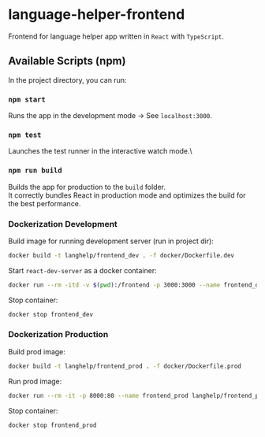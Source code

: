 # language-helper-frontend

Frontend for language helper app written in `React` with `TypeScript`.

## Available Scripts (npm)

In the project directory, you can run:

### `npm start`

Runs the app in the development mode -> See `localhost:3000`.
### `npm test`

Launches the test runner in the interactive watch mode.\

### `npm run build`

Builds the app for production to the `build` folder.\
It correctly bundles React in production mode and optimizes the build for the best performance.

### **Dockerization** Development

Build image for running development server (run in project dir):
```sh
docker build -t langhelp/frontend_dev . -f docker/Dockerfile.dev
```

Start `react-dev-server` as a docker container:
```sh
docker run --rm -itd -v $(pwd):/frontend -p 3000:3000 --name frontend_dev langhelp/frontend_dev
```

Stop container:
```sh
docker stop frontend_dev
```

### **Dockerization** Production

Build prod image:
```sh
docker build -t langhelp/frontend_prod . -f docker/Dockerfile.prod
```

Run prod image:
```sh
docker run --rm -it -p 8000:80 --name frontend_prod langhelp/frontend_prod
```

Stop container:
```sh
docker stop frontend_prod
```